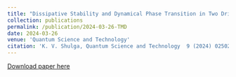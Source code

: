 ```yaml
---
title: "Dissipative Stability and Dynamical Phase Transition in Two Driven Interacting Qubits"
collection: publications
permalink: /publication/2024-03-26-TMD
date: 2024-03-26
venue: 'Quantum Science and Technology'
citation: 'K. V. Shulga, Quantum Science and Technology  9 (2024) 025021'
---
```

[Download paper here](http://kirill-shulga.github.io/files/TMD.pdf)
